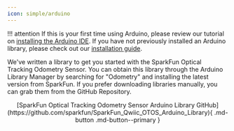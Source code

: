 ```yaml
---
icon: simple/arduino
---
```


!!! attention
	If this is your first time using Arduino, please review our tutorial on [installing the Arduino IDE](https://learn.sparkfun.com/tutorials/installing-arduino-ide). If you have not previously installed an Arduino library, please check out our [installation guide](https://learn.sparkfun.com/tutorials/installing-an-arduino-library).

We've written a library to get you started with the SparkFun Optical Tracking Odometry Sensor. You can obtain this library through the Arduino Library Manager by searching for "Odometry" and installing the latest version from SparkFun. If you prefer downloading libraries manually, you can grab them from the GitHub Repository.

<center>
	[SparkFun Optical Tracking Odometry Sensor Arduino Library GitHub](https://github.com/sparkfun/SparkFun_Qwiic_OTOS_Arduino_Library){ .md-button .md-button--primary }
</center>



<!--
Arduino library


Python Library

Java library - for robotics


Do we need to do calibration? Maybe


-->